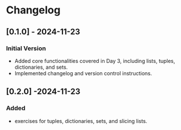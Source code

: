 # Changelog
## [0.1.0] - 2024-11-23
### Initial Version
- Added core functionalities covered in Day 3, including lists, tuples, dictionaries, and sets.
- Implemented changelog and version control instructions.

## [0.2.0] -2024-11-23
### Added
- exercises for tuples, dictionaries, sets, and slicing lists.